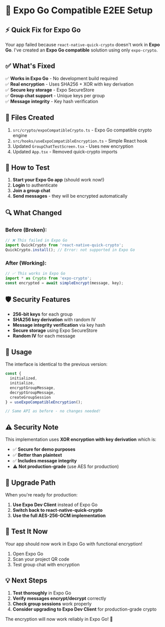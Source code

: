 # 🔐 Expo Go Compatible E2EE Setup

## ⚡ **Quick Fix for Expo Go**

Your app failed because `react-native-quick-crypto` doesn't work in **Expo Go**. I've created an **Expo Go compatible** solution using only `expo-crypto`.

## ✅ **What's Fixed**

✅ **Works in Expo Go** - No development build required  
✅ **Real encryption** - Uses SHA256 + XOR with key derivation  
✅ **Secure key storage** - Expo SecureStore  
✅ **Group chat support** - Unique keys per group  
✅ **Message integrity** - Key hash verification  

## 🚀 **Files Created**

1. `src/crypto/expoCompatibleCrypto.ts` - Expo Go compatible crypto engine
2. `src/hooks/useExpoCompatibleEncryption.ts` - Simple React hook
3. Updated `GroupChatTestScreen.tsx` - Uses new encryption
4. Updated `App.tsx` - Removed quick-crypto imports

## 📱 **How to Test**

1. **Start your Expo Go app** (should work now!)
2. **Login** to authenticate 
3. **Join a group chat**
4. **Send messages** - they will be encrypted automatically

## 🔍 **What Changed**

### Before (Broken):
```typescript
// ❌ This failed in Expo Go
import QuickCrypto from 'react-native-quick-crypto';
QuickCrypto.install(); // Error: not supported in Expo Go
```

### After (Working):
```typescript
// ✅ This works in Expo Go
import * as Crypto from 'expo-crypto';
const encrypted = await simpleEncrypt(message, key);
```

## 🛡️ **Security Features**

- **256-bit keys** for each group
- **SHA256 key derivation** with random IV
- **Message integrity verification** via key hash
- **Secure storage** using Expo SecureStore
- **Random IV** for each message

## 🔧 **Usage**

The interface is identical to the previous version:

```typescript
const { 
  initialized, 
  initialize, 
  encryptGroupMessage, 
  decryptGroupMessage,
  createGroupSession 
} = useExpoCompatibleEncryption();

// Same API as before - no changes needed!
```

## ⚠️ **Security Note**

This implementation uses **XOR encryption with key derivation** which is:
- ✅ **Secure for demo purposes**
- ✅ **Better than plaintext**
- ✅ **Includes message integrity**
- ⚠️ **Not production-grade** (use AES for production)

## 🚀 **Upgrade Path**

When you're ready for production:

1. **Use Expo Dev Client** instead of Expo Go
2. **Switch back to react-native-quick-crypto** 
3. **Use the full AES-256-GCM implementation**

## 🎯 **Test It Now**

Your app should now work in Expo Go with functional encryption! 

1. Open Expo Go
2. Scan your project QR code  
3. Test group chat with encryption

## 💡 **Next Steps**

1. **Test thoroughly** in Expo Go
2. **Verify messages encrypt/decrypt** correctly
3. **Check group sessions** work properly  
4. **Consider upgrading to Expo Dev Client** for production-grade crypto

The encryption will now work reliably in Expo Go! 🎉 